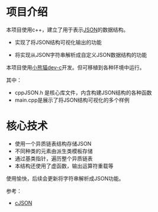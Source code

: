 # 项目介绍

本项目使用c++，建立了用于表示[JSON](https://www.json.org/json-en.html)的数据结构。

* 实现了将JSON结构可视化输出的功能

* 将实现从JSON字符串解析成自定义JSON数据结构的功能



本项目使用[小熊猫dev-c](https://royqh.net/devcpp/download)开发。但可移植到各种环境中运行。

其中：

* cppJSON.h 是核心库文件，内含构建JSON结构的各种函数
* main.cpp是展示了将JSON结构可视化的多个样例


# 核心技术

* 使用一个异质链表结构存储JSON
* 不同种类的元素由派生类模板存储
* 通过基类指针，遍历整个异质链表
* 本结构还使用了虚函数，输出运算符重载等



使用愉快，后续会更新将字符串解析成JSON功能。

参考：
* [cJSON](https://github.com/DaveGamble/cJSON)
